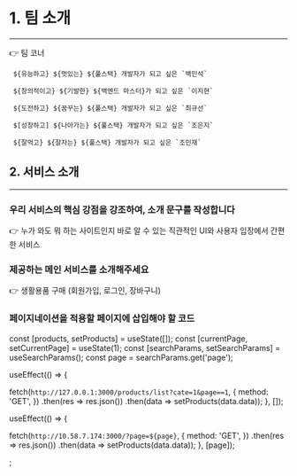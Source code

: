 # 1. 팀 소개

---

<aside>

👉 팀 코너

<aside>

```
 ${유능하고} ${멋있는} ${풀스택} 개발자가 되고 싶은 `백민석`

 ${창의적이고} ${기발한} ${백엔드 마스터}가 되고 싶은 `이지현`

 ${도전하고} ${꿈꾸는} ${풀스택} 개발자가 되고 싶은 `최규선`

 $[성장하고] ${나아가는} ${풀스택} 개발자가 되고 싶은 `조은지`

 ${잘먹고} ${잘자는} ${풀스택} 개발자가 되고 싶은 `조민재`
```

</aside>

# 2. 서비스 소개

---

### 우리 서비스의 핵심 강점을 강조하여, 소개 문구를 작성합니다

<aside>
👉 누가 와도 뭐 하는 사이트인지 바로 알 수 있는 직관적인 UI와 사용자 입장에서 간편한 서비스

</aside>

### 제공하는 메인 서비스를 소개해주세요

<aside>
👉 생활용품 구매 (회원가입, 로그인, 장바구니)

</aside>

### 페이지네이션을 적용할 페이지에 삽입해야 할 코드

<aside>

const [products, setProducts] = useState([]);
const [currentPage, setCurrentPage] = useState(1);
const [searchParams, setSearchParams] = useSearchParams();
const page = searchParams.get('page');

useEffect(() => {

fetch(`http://127.0.0.1:3000/products/list?cate=1&page==1`, {
method: 'GET',
})
.then(res => res.json())
.then(data => setProducts(data.data));
}, []);

useEffect(() => {

fetch(`http://10.58.7.174:3000/?page=${page}`, {
method: 'GET',
})
.then(res => res.json())
.then(data => setProducts(data.data));
}, [page]);

<Pagination
  products={products}
  currentPage={currentPage}
  changeCurrentPage={setCurrentPage}
  paramsSave={setSearchParams}
/>;

</aside>
